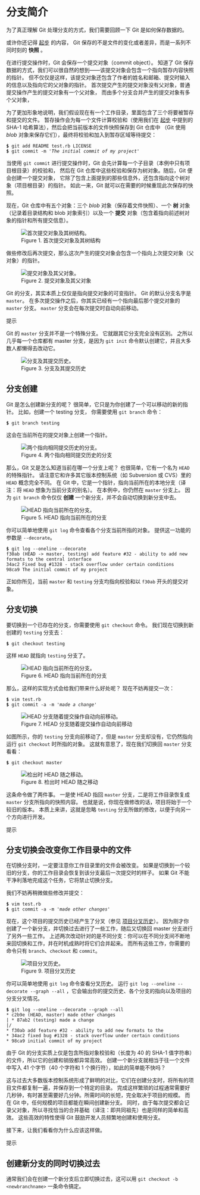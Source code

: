 

# 分支简介

<p>为了真正理解 Git 处理分支的方式，我们需要回顾一下 Git 是如何保存数据的。</p>
<p>或许你还记得 <a id="xref--ch01-getting-started" href="/chapter-1/index.html" class="xref">起步</a> 的内容，
Git 保存的不是文件的变化或者差异，而是一系列不同时刻的 <strong>快照</strong> 。</p>
<p>在进行提交操作时，Git 会保存一个提交对象（commit object）。
知道了 Git 保存数据的方式，我们可以很自然的想到——该提交对象会包含一个指向暂存内容快照的指针。
但不仅仅是这样，该提交对象还包含了作者的姓名和邮箱、提交时输入的信息以及指向它的父对象的指针。
首次提交产生的提交对象没有父对象，普通提交操作产生的提交对象有一个父对象，
而由多个分支合并产生的提交对象有多个父对象，</p>
<p>为了更加形象地说明，我们假设现在有一个工作目录，里面包含了三个将要被暂存和提交的文件。
暂存操作会为每一个文件计算校验和（使用我们在 <a href="/chapter-1/index.html" class="xref">起步</a>
中提到的 SHA-1 哈希算法），然后会把当前版本的文件快照保存到 Git 仓库中
（Git 使用 <em>blob</em> 对象来保存它们），最终将校验和加入到暂存区域等待提交：</p>

<pre class="language-bash"><code><span style="font-weight: bold">$</span> git add README test.rb LICENSE
<span style="font-weight: bold">$</span> git commit -m <span style="font-style: italic">&#39;The initial commit of my project&#39;</span></code></pre>
<p>当使用 <code class="literal">git commit</code> 进行提交操作时，Git 会先计算每一个子目录（本例中只有项目根目录）的校验和，
然后在 Git 仓库中这些校验和保存为树对象。随后，Git 便会创建一个提交对象，
它除了包含上面提到的那些信息外，还包含指向这个树对象（项目根目录）的指针。
如此一来，Git 就可以在需要的时候重现此次保存的快照。</p>
<p>现在，Git 仓库中有五个对象：三个 <em>blob</em> 对象（保存着文件快照）、一个 <strong>树</strong> 对象
（记录着目录结构和 blob 对象索引）以及一个 <strong>提交</strong> 对象（包含着指向前述树对象的指针和所有提交信息）。</p>
<figure class="image">
<div class="content">
<img src="../images/commit-and-tree.png" alt="首次提交对象及其树结构。">
</div>
<figcaption>Figure 1. 首次提交对象及其树结构</figcaption>
</figure>
<p>做些修改后再次提交，那么这次产生的提交对象会包含一个指向上次提交对象（父对象）的指针。</p>
<figure class="image">
<div class="content">
<img src="../images/commits-and-parents.png" alt="提交对象及其父对象。">
</div>
<figcaption>Figure 2. 提交对象及其父对象</figcaption>
</figure>
<p>Git 的分支，其实本质上仅仅是指向提交对象的可变指针。
Git 的默认分支名字是 <code class="literal">master</code>。
在多次提交操作之后，你其实已经有一个指向最后那个提交对象的 <code class="literal">master</code> 分支。
<code class="literal">master</code> 分支会在每次提交时自动向前移动。</p>
<aside class="admonition note custom-block tip" title="Note" epub:type="note"><p class="custom-block-title">提示</p>
<div class="content">
<p>Git 的 <code class="literal">master</code> 分支并不是一个特殊分支。
它就跟其它分支完全没有区别。
之所以几乎每一个仓库都有 master 分支，是因为 <code class="literal">git init</code> 命令默认创建它，并且大多数人都懒得去改动它。</p>
</div>
</aside>
<figure class="image">
<div class="content">
<img src="../images/branch-and-history.png" alt="分支及其提交历史。">
</div>
<figcaption>Figure 3. 分支及其提交历史</figcaption>
</figure>


## 分支创建

<p>
Git 是怎么创建新分支的呢？
很简单，它只是为你创建了一个可以移动的新的指针。
比如，创建一个 testing 分支，
你需要使用 <code class="literal">git branch</code> 命令：</p>

<pre class="language-bash"><code><span style="font-weight: bold">$</span> git branch testing</code></pre>
<p>这会在当前所在的提交对象上创建一个指针。</p>
<figure class="image">
<div class="content">
<img src="../images/two-branches.png" alt="两个指向相同提交历史的分支。">
</div>
<figcaption>Figure 4. 两个指向相同提交历史的分支</figcaption>
</figure>
<p>那么，Git 又是怎么知道当前在哪一个分支上呢？
也很简单，它有一个名为 <code class="literal">HEAD</code> 的特殊指针。
请注意它和许多其它版本控制系统（如 Subversion 或 CVS）里的 <code class="literal">HEAD</code> 概念完全不同。
在 Git 中，它是一个指针，指向当前所在的本地分支（译注：将 <code class="literal">HEAD</code> 想象为当前分支的别名）。
在本例中，你仍然在 <code class="literal">master</code> 分支上。
因为 <code class="literal">git branch</code> 命令仅仅 <strong>创建</strong> 一个新分支，并不会自动切换到新分支中去。</p>
<figure class="image">
<div class="content">
<img src="../images/head-to-master.png" alt="HEAD 指向当前所在的分支。">
</div>
<figcaption>Figure 5. HEAD 指向当前所在的分支</figcaption>
</figure>
<p>你可以简单地使用 <code class="literal">git log</code> 命令查看各个分支当前所指的对象。
提供这一功能的参数是 <code class="literal">--decorate</code>。</p>

<pre class="language-bash"><code><span style="font-weight: bold">$</span> git log --oneline --decorate
f30ab (HEAD -&gt; master, testing) add feature #32 - ability to add new formats to the central interface
34ac2 Fixed bug #1328 - stack overflow under certain conditions
98ca9 The initial commit of my project</code></pre>
<p>正如你所见，当前 <code class="literal">master</code> 和 <code class="literal">testing</code> 分支均指向校验和以 <code class="literal">f30ab</code> 开头的提交对象。</p>



## 分支切换

<p>
要切换到一个已存在的分支，你需要使用 <code class="literal">git checkout</code> 命令。
我们现在切换到新创建的 <code class="literal">testing</code> 分支去：</p>

<pre class="language-bash"><code><span style="font-weight: bold">$</span> git checkout testing</code></pre>
<p>这样 <code class="literal">HEAD</code> 就指向 <code class="literal">testing</code> 分支了。</p>
<figure class="image">
<div class="content">
<img src="../images/head-to-testing.png" alt="HEAD 指向当前所在的分支。">
</div>
<figcaption>Figure 6. HEAD 指向当前所在的分支</figcaption>
</figure>
<p>那么，这样的实现方式会给我们带来什么好处呢？
现在不妨再提交一次：</p>

<pre class="language-bash"><code><span style="font-weight: bold">$</span> vim test.rb
<span style="font-weight: bold">$</span> git commit -a -m <span style="font-style: italic">&#39;made a change&#39;</span></code></pre>
<figure class="image">
<div class="content">
<img src="../images/advance-testing.png" alt="HEAD 分支随着提交操作自动向前移动。">
</div>
<figcaption>Figure 7. HEAD 分支随着提交操作自动向前移动</figcaption>
</figure>
<p>如图所示，你的 <code class="literal">testing</code> 分支向前移动了，但是 <code class="literal">master</code> 分支却没有，它仍然指向运行 <code class="literal">git checkout</code> 时所指的对象。
这就有意思了，现在我们切换回 <code class="literal">master</code> 分支看看：</p>

<pre class="language-bash"><code><span style="font-weight: bold">$</span> git checkout master</code></pre>
<figure class="image">
<div class="content">
<img src="../images/checkout-master.png" alt="检出时 HEAD 随之移动。">
</div>
<figcaption>Figure 8. 检出时 HEAD 随之移动</figcaption>
</figure>
<p>这条命令做了两件事。
一是使 HEAD 指回 <code class="literal">master</code> 分支，二是将工作目录恢复成 <code class="literal">master</code> 分支所指向的快照内容。
也就是说，你现在做修改的话，项目将始于一个较旧的版本。
本质上来讲，这就是忽略 <code class="literal">testing</code> 分支所做的修改，以便于向另一个方向进行开发。</p>
<aside class="admonition note custom-block tip" title="Note: 分支切换会改变你工作目录中的文件" epub:type="note"><p class="custom-block-title">提示</p>
<h2>分支切换会改变你工作目录中的文件</h2>
<div class="content">
<p>在切换分支时，一定要注意你工作目录里的文件会被改变。
如果是切换到一个较旧的分支，你的工作目录会恢复到该分支最后一次提交时的样子。
如果 Git 不能干净利落地完成这个任务，它将禁止切换分支。</p>
</div>
</aside>
<p>我们不妨再稍微做些修改并提交：</p>

<pre class="language-bash"><code><span style="font-weight: bold">$</span> vim test.rb
<span style="font-weight: bold">$</span> git commit -a -m <span style="font-style: italic">&#39;made other changes&#39;</span></code></pre>
<p>现在，这个项目的提交历史已经产生了分叉（参见 <a id="xref-divergent_history" href="#divergent_history" class="xref">项目分叉历史</a>）。
因为刚才你创建了一个新分支，并切换过去进行了一些工作，随后又切换回 master 分支进行了另外一些工作。
上述两次改动针对的是不同分支：你可以在不同分支间不断地来回切换和工作，并在时机成熟时将它们合并起来。
而所有这些工作，你需要的命令只有 <code class="literal">branch</code>、<code class="literal">checkout</code> 和 <code class="literal">commit</code>。</p>
<figure id="divergent_history" class="image">
<div class="content">
<img src="../images/advance-master.png" alt="项目分叉历史。">
</div>
<figcaption>Figure 9. 项目分叉历史</figcaption>
</figure>
<p>你可以简单地使用 <code class="literal">git log</code> 命令查看分叉历史。
运行 <code class="literal">git log --oneline --decorate --graph --all</code> ，它会输出你的提交历史、各个分支的指向以及项目的分支分叉情况。</p>

<pre class="language-bash"><code><span style="font-weight: bold">$</span> git log --oneline --decorate --graph --all
* c2b9e (HEAD, master) made other changes
| * 87ab2 (testing) made a change
|/
* f30ab add feature #32 - ability to add new formats to the
* 34ac2 fixed bug #1328 - stack overflow under certain conditions
* 98ca9 initial commit of my project</code></pre>
<p>由于 Git 的分支实质上仅是包含所指对象校验和（长度为 40 的 SHA-1 值字符串）的文件，所以它的创建和销毁都异常高效。
创建一个新分支就相当于往一个文件中写入 41 个字节（40 个字符和 1 个换行符），如此的简单能不快吗？</p>
<p>这与过去大多数版本控制系统形成了鲜明的对比，它们在创建分支时，将所有的项目文件都复制一遍，并保存到一个特定的目录。
完成这样繁琐的过程通常需要好几秒钟，有时甚至需要好几分钟。所需时间的长短，完全取决于项目的规模。
而在 Git 中，任何规模的项目都能在瞬间创建新分支。
同时，由于每次提交都会记录父对象，所以寻找恰当的合并基础（译注：即共同祖先）也是同样的简单和高效。
这些高效的特性使得 Git 鼓励开发人员频繁地创建和使用分支。</p>
<p>接下来，让我们看看你为什么应该这样做。</p>
<aside class="admonition note custom-block tip" title="Note: 创建新分支的同时切换过去" epub:type="note"><p class="custom-block-title">提示</p>
<h2>创建新分支的同时切换过去</h2>
<div class="content">
<p>通常我们会在创建一个新分支后立即切换过去，这可以用 <code class="literal">git checkout -b &lt;newbranchname&gt;</code> 一条命令搞定。</p>
</div>
</aside>

